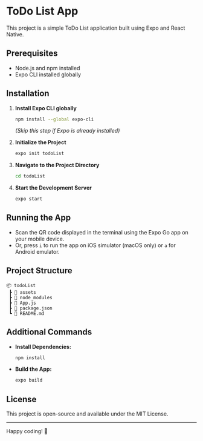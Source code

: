 # ToDo List App

This project is a simple ToDo List application built using Expo and React Native.

## Prerequisites

- Node.js and npm installed
- Expo CLI installed globally

## Installation

1. **Install Expo CLI globally**
   ```bash
   npm install --global expo-cli
   ```
   *(Skip this step if Expo is already installed)*

2. **Initialize the Project**
   ```bash
   expo init todoList
   ```

3. **Navigate to the Project Directory**
   ```bash
   cd todoList
   ```

4. **Start the Development Server**
   ```bash
   expo start
   ```

## Running the App

- Scan the QR code displayed in the terminal using the Expo Go app on your mobile device.
- Or, press `i` to run the app on iOS simulator (macOS only) or `a` for Android emulator.

## Project Structure

```
📦 todoList
 ┣ 📂 assets
 ┣ 📂 node_modules
 ┣ 📜 App.js
 ┣ 📜 package.json
 ┗ 📜 README.md
```

## Additional Commands

- **Install Dependencies:**
  ```bash
  npm install
  ```

- **Build the App:**
  ```bash
  expo build
  ```

## License

This project is open-source and available under the MIT License.

---

Happy coding! 🚀


